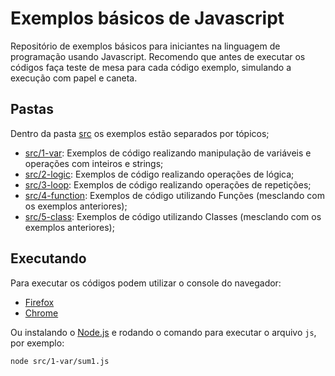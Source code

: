 # Exemplos básicos de Javascript

Repositório de exemplos básicos para iniciantes na linguagem de programação usando Javascript. 
Recomendo que antes de executar os códigos faça teste de mesa para cada código exemplo, simulando a execução com papel e caneta. 

## Pastas

Dentro da pasta [src](src) os exemplos estão separados por tópicos;

- [src/1-var](src/1-var): Exemplos de código realizando manipulação de variáveis e operações com inteiros e strings;
- [src/2-logic](src/2-logic): Exemplos de código realizando operações de lógica;
- [src/3-loop](src/3-loop): Exemplos de código realizando operações de repetições;
- [src/4-function](src/4-function): Exemplos de código utilizando Funções (mesclando com os exemplos anteriores);
- [src/5-class](src/5-class): Exemplos de código utilizando Classes (mesclando com os exemplos anteriores);

## Executando

Para executar os códigos podem utilizar o console do navegador:
- [Firefox](https://developer.mozilla.org/pt-BR/docs/Tools/Web_Console/UI_Tour#linha_de_comando)
- [Chrome](https://developer.chrome.com/docs/devtools/console/#javascript)

Ou instalando o [Node.js](https://nodejs.org/en/) e rodando o comando para executar o arquivo `js`, por exemplo:
```
node src/1-var/sum1.js
```

